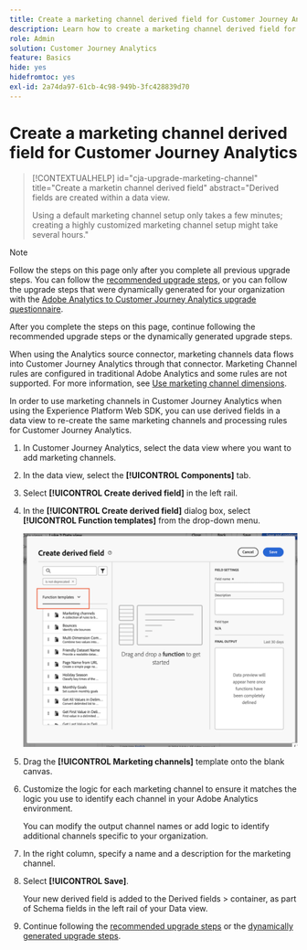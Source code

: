 ```yaml
---
title: Create a marketing channel derived field for Customer Journey Analytics
description: Learn how to create a marketing channel derived field for Customer Journey Analytics
role: Admin
solution: Customer Journey Analytics
feature: Basics
hide: yes
hidefromtoc: yes
exl-id: 2a74da97-61cb-4c98-949b-3fc428839d70
---
```

# Create a marketing channel derived field for Customer Journey Analytics

<!-- markdownlint-disable MD034 -->

>[!CONTEXTUALHELP]
>id="cja-upgrade-marketing-channel"
>title="Create a marketin channel derived field"
>abstract="Derived fields are created within a data view.
>
>Using a default marketing channel setup only takes a few minutes; creating a highly customized marketing channel setup might take several hours."

<!-- markdownlint-enable MD034 -->

>[!NOTE]
> 
>Follow the steps on this page only after you complete all previous upgrade steps. You can follow the [recommended upgrade steps](/help/getting-started/cja-upgrade/cja-upgrade-recommendations.md#recommended-upgrade-steps-for-most-organizations), or you can follow the upgrade steps that were dynamically generated for your organization with the [Adobe Analytics to Customer Journey Analytics upgrade questionnaire](https://gigazelle.github.io/cja-ttv/). 
>
>After you complete the steps on this page, continue following the recommended upgrade steps or the dynamically generated upgrade steps. 

When using the Analytics source connector, marketing channels data flows into Customer Journey Analytics through that connector. Marketing Channel rules are configured in traditional Adobe Analytics and some rules are not supported. For more information, see [Use marketing channel dimensions](/help/use-cases/aa-data/marketing-channels.md).

In order to use marketing channels in Customer Journey Analytics when using the Experience Platform Web SDK, you can use derived fields in a data view to re-create the same marketing channels and processing rules for Customer Journey Analytics.  

1. In Customer Journey Analytics, select the data view where you want to add marketing channels. 

1. In the data view, select the **[!UICONTROL Components]** tab.

1. Select **[!UICONTROL Create derived field]** in the left rail.

1. In the **[!UICONTROL Create derived field]** dialog box, select **[!UICONTROL Function templates]** from the drop-down menu.

   ![Create derived field function templates](assets/derived-field-create.png)

1. Drag the **[!UICONTROL Marketing channels]** template onto the blank canvas.

1. Customize the logic for each marketing channel to ensure it matches the logic you use to identify each channel in your Adobe Analytics environment. 

   You can modify the output channel names or add logic to identify additional channels specific to your organization.

1. In the right column, specify a name and a description for the marketing channel.

1. Select **[!UICONTROL Save]**.

   Your new derived field is added to the Derived fields > container, as part of Schema fields in the left rail of your Data view.

1. Continue following the [recommended upgrade steps](/help/getting-started/cja-upgrade/cja-upgrade-recommendations.md#recommended-upgrade-steps-for-most-organizations) or the [dynamically generated upgrade steps](https://gigazelle.github.io/cja-ttv/).
